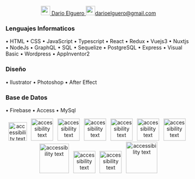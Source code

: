 <p align="center">
<a href="https://www.linkedin.com/in/dario-elguero">
<img src="https://pcdn.sharethis.com/wp-content/uploads/2019/04/LinkedInlarge.png" width="25" alt="accessibility text"> Dario Elguero
</a>
  <a href="mailto:darioelguero@gmail.com"><img src="https://upload.wikimedia.org/wikipedia/commons/thumb/7/7e/Gmail_icon_%282020%29.svg/1200px-Gmail_icon_%282020%29.svg.png" width="25" alt="accessibility text">darioelguero@gmail.com</a>
</p>
  
<h3>Lenguajes Informaticos</h3>
• HTML
• CSS
• JavaScript
• Typescript
• React
• Redux
• Vuejs3
• Nuxtjs
• NodeJs
• GraphQL
• SQL
• Sequelize
• PostgreSQL
• Express
• Visual Basic
• Wordpress
• AppInventor2
<h3>Diseño</h3>
• Ilustrator
• Photoshop
• After Effect
  <h3>Base de Datos</h3>
• Firebase
• Access
• MySql

<p align="center">
  <img src="https://user-images.githubusercontent.com/69209369/116448732-d1b28900-a82f-11eb-942c-025060103d98.png" width="50" alt="accessibility text">
  &nbsp;
  <img src="https://user-images.githubusercontent.com/69209369/116448711-ccedd500-a82f-11eb-8a08-b53db08f6156.png" width="60" alt="accessibility text">
  &nbsp;
  <img src="https://user-images.githubusercontent.com/69209369/116448756-d9722d80-a82f-11eb-966c-a9f9f8cf41e8.png" width="60" alt="accessibility text">
  &nbsp;
  <img src="https://user-images.githubusercontent.com/69209369/116448789-e000a500-a82f-11eb-88f1-0936293d47bc.png" width="60" alt="accessibility text">
  &nbsp;
  <img src="https://user-images.githubusercontent.com/69209369/116448815-e858e000-a82f-11eb-939d-e6e93abb25c4.png" width="60" alt="accessibility text">
  &nbsp;
  <img src="https://user-images.githubusercontent.com/69209369/116448879-f73f9280-a82f-11eb-8bef-b2b5bed7d173.png" width="60" alt="accessibility text">
  &nbsp;
  <img src="https://user-images.githubusercontent.com/69209369/116448947-06bedb80-a830-11eb-8d96-e34affa3ad6c.png" width="60" alt="accessibility text">
  &nbsp;
  <img src="https://user-images.githubusercontent.com/69209369/116448969-0e7e8000-a830-11eb-9246-fd0ed6226151.png" width="80" alt="accessibility text">
  &nbsp;
  <img src="https://user-images.githubusercontent.com/69209369/116448988-150cf780-a830-11eb-8cb7-7cf85ba56b69.png" width="60" alt="accessibility text">
  &nbsp;
  <img src="https://user-images.githubusercontent.com/69209369/116449008-19391500-a830-11eb-832b-cb45d8ba1243.png" width="60" alt="accessibility text">
  &nbsp;
  <img src="https://user-images.githubusercontent.com/69209369/116449049-22c27d00-a830-11eb-86f8-649703272c4f.png" width="85" alt="accessibility text">
</p>
<!--
**Dario-Elguero/Dario-Elguero** is a ✨ _special_ ✨ repository because its `README.md` (this file) appears on your GitHub profile.

Here are some ideas to get you started:

- 🔭 I’m currently working on ...
- 🌱 I’m currently learning ...
- 👯 I’m looking to collaborate on ...
- 🤔 I’m looking for help with ...
- 💬 Ask me about ...
- 📫 How to reach me: ...
- 😄 Pronouns: ...
- ⚡ Fun fact: ...
-->
